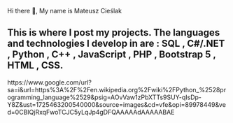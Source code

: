 Hi there 👋, My name is Mateusz Cieślak
<h2>This is where I post my projects. 
The languages and technologies I develop in are : 
SQL , C#/.NET , Python , C++ , JavaScript , PHP , Bootstrap 5 , HTML , CSS.</h2>
<p align= "left">
https://www.google.com/url?sa=i&url=https%3A%2F%2Fen.wikipedia.org%2Fwiki%2FPython_%2528programming_language%2529&psig=AOvVaw1zPbXTTs9SUY-qIsDp-Y8Z&ust=1725463200540000&source=images&cd=vfe&opi=89978449&ved=0CBIQjRxqFwoTCJC5yLqJp4gDFQAAAAAdAAAAABAE
<!--
**mrmateuszcieslak/mrmateuszcieslak** is a ✨ _special_ ✨ repository because its `README.md` (this file) appears on your GitHub profile.

Here are some ideas to get you started:

- 🔭 I’m currently working on ...
- 🌱 I’m currently learning ...
- 👯 I’m looking to collaborate on ...
- 🤔 I’m looking for help with ...
- 💬 Ask me about ...
- 📫 How to reach me: ...
- 😄 Pronouns: ...
- ⚡ Fun fact: ...
-->
